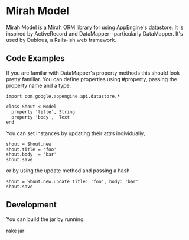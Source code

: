 Mirah Model
================

Mirah Model is a Mirah ORM library for using AppEngine's datastore. It is inspired by ActiveRecord and DataMapper--particularly DataMapper. It's used by Dubious, a Rails-ish web framework.

Code Examples
------

If you are familar with DataMapper's property methods this should look pretty familiar. You can define properties using #property, passing the property name and a type.

    import com.google.appengine.api.datastore.* 

    class Shout < Model
      property 'title', String
      property 'body',  Text
    end

You can set instances by updating their attrs individually,

    shout = Shout.new
    shout.title = 'foo'
    shout.body  = 'bar'
    shout.save

or by using the update method and passing a hash

    shout = Shout.new.update title: 'foo', body: 'bar'
    shout.save

Development
------------

You can build the jar by running:

   rake jar